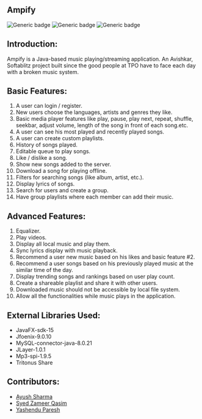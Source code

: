  Ampify 
 ---

![Generic badge](https://img.shields.io/badge/Built%a0with-Java-blue.svg)
![Generic badge](https://img.shields.io/badge/Built%a0with-JavaFX-blue.svg)
![Generic badge](https://img.shields.io/badge/Backend%a0-MySQL-red.svg)

## Introduction:
Ampify is a Java-based music playing/streaming application. An Avishkar, Softablitz project built since the good people at TPO have to face each day with a broken music system.

## Basic Features:

1. A user can login / register.
2. New users choose the languages, artists and genres they like.
3. Basic media player features like play, pause, play next, repeat, shuffle, seekbar, adjust volume, length of the song in front of each song.etc.
4. A user can see his most played and recently played songs.
5. A user can create custom playlists.
6. History of songs played.
7. Editable queue to play songs.
8. Like / dislike a song.
9. Show new songs added to the server.
10. Download a song for playing offline.
11. Filters for searching songs (like album, artist, etc.).
12. Display lyrics of songs.
13. Search for users and create a group.
14. Have group playlists where each member can add their music.

## Advanced Features:

1. Equalizer.
2. Play videos.
3. Display all local music and play them.
4. Sync lyrics display with music playback.
5. Recommend a user new music based on his likes and basic feature #2.
6. Recommend a user songs based on his previously played music at the similar time of the day.
7. Display trending songs and rankings based on user play count.
8. Create a shareable playlist and share it with other users.
10. Downloaded music should not be accessible by local file system.
11. Allow all the functionalities while music plays in the application.

## External Libraries Used:

* JavaFX-sdk-15
* Jfoenix-9.0.10
* MySQL-connector-java-8.0.21
* JLayer-1.0.1
* Mp3-spi-1.9.5
* Tritonus Share

## Contributors:

* [Ayush Sharma](https://github.com/ayayushsharma)
* [Syed Zameer Qasim](https://github.com/szqskywalker)
* [Yashendu Paresh](https://github.com/Spirit-ofJoy)
